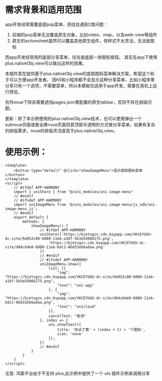 # 需求背景和适用范围
app开发经常需要底部pop菜单，但往往遇到2类问题：
1. 前端的pop菜单无法覆盖原生对象，比如video、map，以及web-view等组件
2. 原生的actionsheet虽然可以覆盖其他原生组件，但样式不太灵活，无法放图标

而app开发经常用的底部分享菜单，往往是底部一排图标按钮。
其实在app下使用plus.nativeObj.view可以做出这样的效果。

本插件意在提供基于plus.nativeObj.view的底部图标菜单解决方案，希望这个轮子可以方便app开发者。
因h5和小程序都不会显示这种分享菜单，比如小程序里分享只有一个选项，不需要菜单，所以本模板仅适用于app开发，需要在真机上运行预览。

另外nvue下除非需要遮挡pages.json里配置的原生tabbar，否则不存在层级问题。

更新：除了本示例使用的plus.nativeObj.view技术，也可以使用弹出一个subnvue页面或者全屏nvue页面但其顶部半透明的方式做分享菜单。如果有复杂的排版需求，nvue的排版灵活度高于plus.nativeObj.view。

# 使用示例：
```
<template>
	<button type="default" @click="showImageMenu">显示底部图标菜单</button>
</template>
<script>
	// #ifdef APP-HARMONY
	import { uniShare } from "@/uni_modules/uni-image-menu"
	// #endif
	// #ifndef APP-HARMONY
	import uniImageMenu from '@/uni_modules/uni-image-menu/js_sdk/uni-image-menu.js';
	// #endif
	export default {
		methods: {
			showImageMenu() {
				// #ifdef APP-HARMONY
				uniShare(['https://bjetxgzv.cdn.bspapp.com/VKCEYUGU-dc-site/9a952c80-6080-11eb-a16f-5b3e54966275.png',
					'https://bjetxgzv.cdn.bspapp.com/VKCEYUGU-dc-site/d84c6de0-6080-11eb-bdc1-8bd33eb6adaa.png'
				])
				// #endif
				// #ifndef APP-HARMONY
				uniImageMenu.show({
					list: [{
						"img": "https://bjetxgzv.cdn.bspapp.com/VKCEYUGU-dc-site/9a952c80-6080-11eb-a16f-5b3e54966275.png",
						"text": "uni-app"
					}, {
						"img": "https://bjetxgzv.cdn.bspapp.com/VKCEYUGU-dc-site/d84c6de0-6080-11eb-bdc1-8bd33eb6adaa.png",
						"text": "unicloud"
					}],
					cancelText: "取消"
				}, index => {
					uni.showToast({
						title: '你点了第' + (index + 1) + '个图标',
						icon: 'none'
					});
				})
				// #endif
			}
		}
	}
</script>
```

注意: 鸿蒙平台由于不支持 plus,此示例中提供了一个 uts 插件示例来调用分享